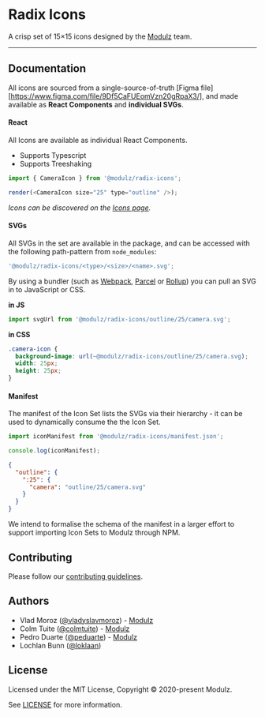 # Radix Icons

A crisp set of 15×15 icons designed by the [Modulz](https://modulz.app) team.

---

## Documentation

All icons are sourced from a single-source-of-truth [Figma file][https://www.figma.com/file/9Df5CaFUEomVzn20gRpaX3/], and made available as **React Components** and **individual SVGs**.

#### React

All Icons are available as individual React Components.

- Supports Typescript
- Supports Treeshaking

```js
import { CameraIcon } from '@modulz/radix-icons';

render(<CameraIcon size="25" type="outline" />);
```

_Icons can be discovered on the [Icons page](https://icons.modulz.app)._

#### SVGs

All SVGs in the set are available in the package, and can be accessed with the following path-pattern from `node_modules`:

```js
'@modulz/radix-icons/<type>/<size>/<name>.svg';
```

By using a bundler (such as [Webpack](https://webpack.js.org), [Parcel](https://parceljs.org/) or [Rollup](https://rollupjs.org/)) you can pull an SVG in to JavaScript or CSS.

**in JS**

```js
import svgUrl from '@modulz/radix-icons/outline/25/camera.svg';
```

**in CSS**

```css
.camera-icon {
  background-image: url(~@modulz/radix-icons/outline/25/camera.svg);
  width: 25px;
  height: 25px;
}
```

#### Manifest

The manifest of the Icon Set lists the SVGs via their hierarchy - it can be used to dynamically consume the the Icon Set.

```js
import iconManifest from '@modulz/radix-icons/manifest.json';

console.log(iconManifest);
```

```json
{
  "outline": {
    ":25": {
      "camera": "outline/25/camera.svg"
    }
  }
}
```

We intend to formalise the schema of the manifest in a larger effort to support importing Icon Sets to Modulz through NPM.

## Contributing

Please follow our [contributing guidelines](./CONTRIBUTING.md).

## Authors

- Vlad Moroz ([@vladyslavmoroz](https://twitter.com/vladyslavmoroz)) - [Modulz](https://modulz.app)
- Colm Tuite ([@colmtuite](https://twitter.com/colmtuite)) - [Modulz](https://modulz.app)
- Pedro Duarte ([@peduarte](https://twitter.com/peduarte)) - [Modulz](https://modulz.app)
- Lochlan Bunn ([@loklaan](https://twitter.com/loklaan))

## License

Licensed under the MIT License, Copyright © 2020-present Modulz.

See [LICENSE](./LICENSE.md) for more information.

